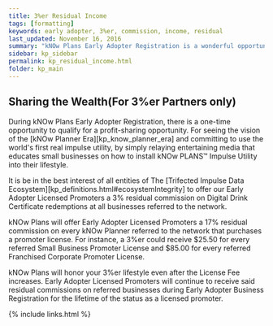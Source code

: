 ```yaml
---
title: 3%er Residual Income
tags: [formatting]
keywords: early adopter, 3%er, commission, income, residual
last_updated: November 16, 2016
summary: "kNOw Plans Early Adopter Registration is a wonderful opportunity to commit to one of the most cost-effective business investments most may ever witness."
sidebar: kp_sidebar
permalink: kp_residual_income.html
folder: kp_main
---
```


## Sharing the Wealth(For 3%er Partners only)
During kNOw Plans Early Adopter Registration, there is a one-time opportunity to qualify for a profit-sharing opportunity.  For seeing the vision of the [kNOw Planner Era][kp_know_planner_era] and committing to use the world's first real impulse utility, by simply relaying entertaining media that educates small businesses on how to install kNOw PLANS™ Impulse Utility into their lifestyle. 

It is be in the best interest of all entities of The [Trifected Impulse Data Ecosystem][kp_definitions.html#ecosystemIntegrity] to offer our Early Adopter Licensed Promoters a 3% residual commission on Digital Drink Certificate redemptions at all businesses referred to the network.

kNOw Plans will offer Early Adopter Licensed Promoters a 17% residual commission on every kNOw Planner referred to the network that purchases a promoter license. For instance, a 3%er could receive $25.50 for every referred Small Business Promoter License and $85.00 for every referred Franchised Corporate Promoter License.

kNOw Plans will honor your 3%er lifestyle even after the License Fee increases. Early Adopter Licensed Promoters will continue to receive said residual commissions on referred businesses during Early Adopter Business Registration for the lifetime of the status as a licensed promoter.

{% include links.html %}
